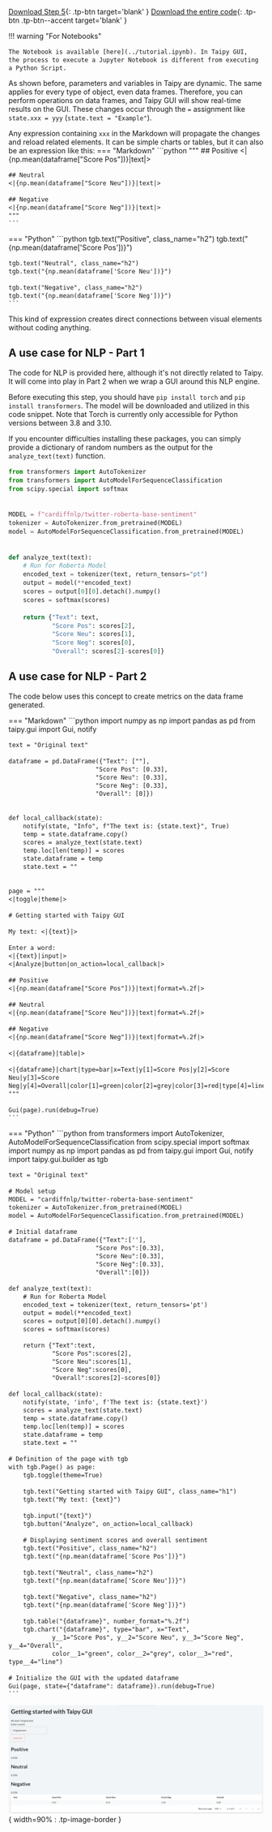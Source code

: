 [Download Step 5](./../src/step_05.zip){: .tp-btn target='blank' }
[Download the entire code](./../src/src.zip){: .tp-btn .tp-btn--accent target='blank' }

!!! warning "For Notebooks"

    The Notebook is available [here](../tutorial.ipynb). In Taipy GUI,
    the process to execute a Jupyter Notebook is different from executing a Python Script.


As shown before, parameters and variables in Taipy are dynamic. The same applies for every type
of object, even data frames. Therefore, you can perform operations on data frames, and Taipy GUI
will show real-time results on the GUI. These changes occur through the `=` assignment like
`state.xxx = yyy` (`state.text = "Example"`).

Any expression containing `xxx` in the Markdown will propagate the changes and reload related
elements. It can be  simple charts or tables, but it can also be an expression like this:
=== "Markdown"
    ```python
    """
    ## Positive
    <|{np.mean(dataframe["Score Pos"])}|text|>

    ## Neutral
    <|{np.mean(dataframe["Score Neu"])}|text|>

    ## Negative
    <|{np.mean(dataframe["Score Neg"])}|text|>
    """
    ```
=== "Python"
    ```python
    tgb.text("Positive", class_name="h2")
    tgb.text("{np.mean(dataframe['Score Pos'])}")
    
    tgb.text("Neutral", class_name="h2")
    tgb.text("{np.mean(dataframe['Score Neu'])}")

    tgb.text("Negative", class_name="h2")
    tgb.text("{np.mean(dataframe['Score Neg'])}")
    ```

This kind of expression creates direct connections between visual elements without coding anything.


## A use case for NLP - Part 1

The code for NLP is provided here, although it's not directly related to Taipy. It will come
into play in Part 2 when we wrap a GUI around this NLP engine.

Before executing this step, you should have `pip install torch` and `pip install transformers`.
The model will be downloaded and utilized in this code snippet. Note that Torch is currently
only accessible for Python versions between 3.8 and 3.10.

If you encounter difficulties installing these packages, you can simply provide a dictionary of
random numbers as the output for the `analyze_text(text)` function.


```python
from transformers import AutoTokenizer
from transformers import AutoModelForSequenceClassification
from scipy.special import softmax


MODEL = f"cardiffnlp/twitter-roberta-base-sentiment"
tokenizer = AutoTokenizer.from_pretrained(MODEL)
model = AutoModelForSequenceClassification.from_pretrained(MODEL)


def analyze_text(text):
    # Run for Roberta Model
    encoded_text = tokenizer(text, return_tensors="pt")
    output = model(**encoded_text)
    scores = output[0][0].detach().numpy()
    scores = softmax(scores)

    return {"Text": text,
            "Score Pos": scores[2],
            "Score Neu": scores[1],
            "Score Neg": scores[0],
            "Overall": scores[2]-scores[0]}
```

## A use case for NLP - Part 2

The code below uses this concept to create metrics on the data frame generated.

=== "Markdown"
    ```python
    import numpy as np
    import pandas as pd
    from taipy.gui import Gui, notify

    text = "Original text"

    dataframe = pd.DataFrame({"Text": [""],
                            "Score Pos": [0.33],
                            "Score Neu": [0.33],
                            "Score Neg": [0.33],
                            "Overall": [0]})


    def local_callback(state):
        notify(state, "Info", f"The text is: {state.text}", True)
        temp = state.dataframe.copy()
        scores = analyze_text(state.text)
        temp.loc[len(temp)] = scores
        state.dataframe = temp
        state.text = ""


    page = """
    <|toggle|theme|>

    # Getting started with Taipy GUI

    My text: <|{text}|>

    Enter a word:
    <|{text}|input|>
    <|Analyze|button|on_action=local_callback|>

    ## Positive
    <|{np.mean(dataframe["Score Pos"])}|text|format=%.2f|>

    ## Neutral
    <|{np.mean(dataframe["Score Neu"])}|text|format=%.2f|>

    ## Negative
    <|{np.mean(dataframe["Score Neg"])}|text|format=%.2f|>

    <|{dataframe}|table|>

    <|{dataframe}|chart|type=bar|x=Text|y[1]=Score Pos|y[2]=Score Neu|y[3]=Score Neg|y[4]=Overall|color[1]=green|color[2]=grey|color[3]=red|type[4]=line|>
    """

    Gui(page).run(debug=True)
    ```
=== "Python"
    ```python
    from transformers import AutoTokenizer, AutoModelForSequenceClassification
    from scipy.special import softmax
    import numpy as np
    import pandas as pd
    from taipy.gui import Gui, notify
    import taipy.gui.builder as tgb

    text = "Original text"

    # Model setup
    MODEL = "cardiffnlp/twitter-roberta-base-sentiment"
    tokenizer = AutoTokenizer.from_pretrained(MODEL)
    model = AutoModelForSequenceClassification.from_pretrained(MODEL)

    # Initial dataframe
    dataframe = pd.DataFrame({"Text":[''],
                            "Score Pos":[0.33],
                            "Score Neu":[0.33],
                            "Score Neg":[0.33],
                            "Overall":[0]})

    def analyze_text(text):
        # Run for Roberta Model
        encoded_text = tokenizer(text, return_tensors='pt')
        output = model(**encoded_text)
        scores = output[0][0].detach().numpy()
        scores = softmax(scores)
        
        return {"Text":text,
                "Score Pos":scores[2],
                "Score Neu":scores[1],
                "Score Neg":scores[0],
                "Overall":scores[2]-scores[0]}

    def local_callback(state):
        notify(state, 'info', f'The text is: {state.text}')
        scores = analyze_text(state.text)
        temp = state.dataframe.copy()
        temp.loc[len(temp)] = scores
        state.dataframe = temp
        state.text = ""

    # Definition of the page with tgb
    with tgb.Page() as page:
        tgb.toggle(theme=True)

        tgb.text("Getting started with Taipy GUI", class_name="h1")
        tgb.text("My text: {text}")

        tgb.input("{text}")
        tgb.button("Analyze", on_action=local_callback)

        # Displaying sentiment scores and overall sentiment
        tgb.text("Positive", class_name="h2")
        tgb.text("{np.mean(dataframe['Score Pos'])}")
        
        tgb.text("Neutral", class_name="h2")
        tgb.text("{np.mean(dataframe['Score Neu'])}")

        tgb.text("Negative", class_name="h2")
        tgb.text("{np.mean(dataframe['Score Neg'])}")

        tgb.table("{dataframe}", number_format="%.2f")
        tgb.chart("{dataframe}", type="bar", x="Text", 
                y__1="Score Pos", y__2="Score Neu", y__3="Score Neg", y__4="Overall",
                color__1="green", color__2="grey", color__3="red", type__4="line")

    # Initialize the GUI with the updated dataframe
    Gui(page, state={"dataframe": dataframe}).run(debug=True)
    ```


![Python expression](images/result.png){ width=90% : .tp-image-border }
